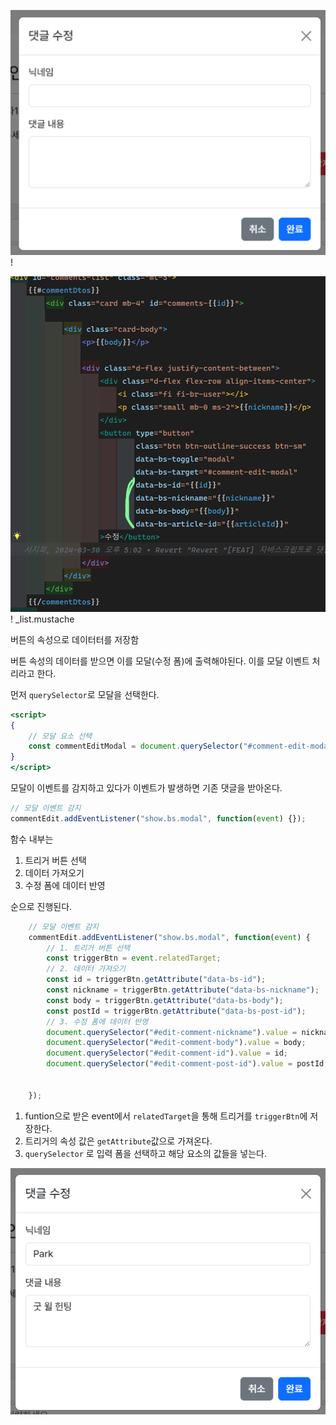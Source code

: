 ![img.png](img.png)!

![img_1.png](img_1.png)!
_list.mustache

버튼의 속성으로 데이터터를 저장함

버튼 속성의 데이터를 받으면 이를 모달(수정 폼)에 출력해야된다. 이를 모달 이벤트 처리라고 한다.

먼저 `querySelector`로 모달을 선택한다.

```jsx
<script>
{
    // 모달 요소 선택
    const commentEditModal = document.querySelector("#comment-edit-modal");
}
</script>

```

모달이 이벤트를 감지하고 있다가 이벤트가 발생하면 기존 댓글을 받아온다.

```jsx
// 모달 이벤트 감지
commentEdit.addEventListener("show.bs.modal", function(event) {});
```

함수 내부는

1. 트리거 버튼 선택
2. 데이터 가져오기
3. 수정 폼에 데이터 반영

순으로 진행된다.

```jsx
    // 모달 이벤트 감지
    commentEdit.addEventListener("show.bs.modal", function(event) {
        // 1. 트리거 버튼 선택
        const triggerBtn = event.relatedTarget;
        // 2. 데이터 가져오기
        const id = triggerBtn.getAttribute("data-bs-id");
        const nickname = triggerBtn.getAttribute("data-bs-nickname");
        const body = triggerBtn.getAttribute("data-bs-body");
        const postId = triggerBtn.getAttribute("data-bs-post-id");
        // 3. 수정 폼에 데이터 반영
        document.querySelector("#edit-comment-nickname").value = nickname;
        document.querySelector("#edit-comment-body").value = body;
        document.querySelector("#edit-comment-id").value = id;
        document.querySelector("#edit-comment-post-id").value = postId; 
        

    });
```

1. funtion으로 받은 event에서 `relatedTarget`을 통해 트리거를 `triggerBtn`에 저장한다.
2. 트리거의 속성 값은 `getAttribute`값으로 가져온다.
3. `querySelector` 로 입력 폼을 선택하고 해당 요소의 값들을 넣는다.


![img_2.png](img_2.png)